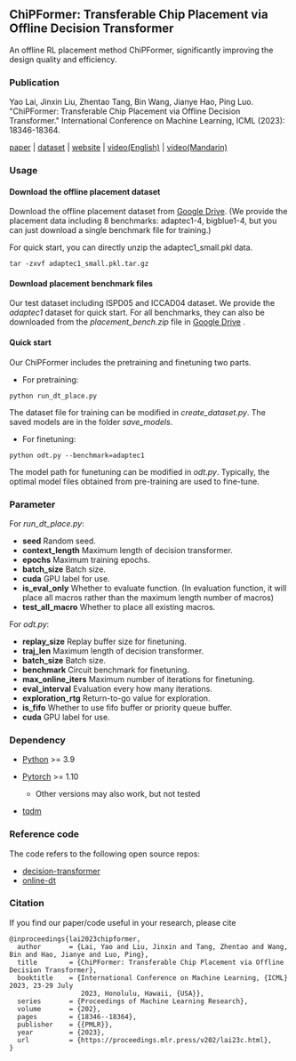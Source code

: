## ChiPFormer: Transferable Chip Placement via Offline Decision Transformer

An offline RL placement method ChiPFormer, significantly improving the design quality and efficiency.

###  Publication
Yao Lai, Jinxin Liu, Zhentao Tang, Bin Wang, Jianye Hao, Ping Luo. "ChiPFormer: Transferable Chip Placement via Offline Decision Transformer." International Conference on Machine Learning, ICML (2023): 18346-18364.

[paper](https://arxiv.org/pdf/2306.14744.pdf) | [dataset](https://drive.google.com/drive/folders/1F7075SvjccYk97i2UWhahN_9krBvDCmr) | [website](https://sites.google.com/view/chipformer/home) | [video(English)](https://www.youtube.com/watch?v=9-EQmDjRLHQ) | [video(Mandarin)](https://www.bilibili.com/video/BV1ym4y177CC/)


### Usage

#### Download the offline placement dataset

Download the offline placement dataset from [Google Drive](https://drive.google.com/drive/folders/1F7075SvjccYk97i2UWhahN_9krBvDCmr). (We provide the placement data including 8 benchmarks: adaptec1-4, bigblue1-4, but you can just download a single benchmark file for training.)

For quick start, you can directly unzip the adaptec1_small.pkl data.

```
tar -zxvf adaptec1_small.pkl.tar.gz
```

#### Download placement benchmark files

Our test dataset including ISPD05 and ICCAD04 dataset. We provide the *adaptec1* dataset for quick start. For all benchmarks, they can also be downloaded from the *placement_bench.zip* file in [Google Drive](https://drive.google.com/drive/folders/1F7075SvjccYk97i2UWhahN_9krBvDCmr) .

#### Quick start

Our ChiPFormer includes the pretraining and finetuning two parts.

- For pretraining:

```
python run_dt_place.py
```

The dataset file for training can be modified in *create_dataset.py*. 
The saved models are in the folder *save_models*.

- For finetuning:

```
python odt.py --benchmark=adaptec1
```
The model path for funetuning can be modified in *odt.py*. Typically, the optimal model files obtained from pre-training are used to fine-tune.

### Parameter

For *run_dt_place.py*:

- **seed** Random seed.
- **context_length** Maximum length of decision transformer.
- **epochs** Maximum training epochs.
- **batch_size** Batch size.
- **cuda** GPU label for use.
- **is_eval_only** Whether to evaluate function. (In evaluation function, it will place all macros rather than the maximum length number of macros)
- **test_all_macro** Whether to place all existing macros.

For *odt.py*:
- **replay_size** Replay buffer size for finetuning.
- **traj_len** Maximum length of decision transformer.
- **batch_size** Batch size.
- **benchmark** Circuit benchmark for finetuning.
- **max_online_iters** Maximum number of iterations for finetuning.
- **eval_interval** Evaluation every how many iterations.
- **exploration_rtg** Return-to-go value for exploration.
- **is_fifo** Whether to use fifo buffer or priority queue buffer. 
- **cuda** GPU label for use.

### Dependency
- [Python](https://www.python.org/) >= 3.9

- [Pytorch](https://pytorch.org/) >= 1.10

  - Other versions may also work, but not tested

- [tqdm](https://tqdm.github.io/)


### Reference code
The code refers to the following open source repos:
- [decision-transformer](https://github.com/kzl/decision-transformer)
- [online-dt](https://github.com/facebookresearch/online-dt)

### Citation
If you find our paper/code useful in your research, please cite

```
@inproceedings{lai2023chipformer,
  author       = {Lai, Yao and Liu, Jinxin and Tang, Zhentao and Wang, Bin and Hao, Jianye and Luo, Ping},
  title        = {ChiPFormer: Transferable Chip Placement via Offline Decision Transformer},
  booktitle    = {International Conference on Machine Learning, {ICML} 2023, 23-29 July
                  2023, Honolulu, Hawaii, {USA}},
  series       = {Proceedings of Machine Learning Research},
  volume       = {202},
  pages        = {18346--18364},
  publisher    = {{PMLR}},
  year         = {2023},
  url          = {https://proceedings.mlr.press/v202/lai23c.html},
}
```

